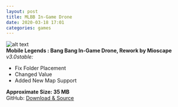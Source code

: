 ```yaml
---
layout: post
title: MLBB In-Game Drone
date: 2020-03-18 17:01
categories: games
---
```

![alt text](https://i.ibb.co/WnVLfsL/Whats-App-Image-2019-12-27-at-7-58-45-PM.jpg)  
**Mobile Legends : Bang Bang In-Game Drone, Rework by Mioscape**  
_v3.0stable:_
- Fix Folder Placement
- Changed Value
- Added New Map Support

**Approximate Size: 35 MB**  
GitHub: [Download & Source](https://github.com/mioscape/drone/releases)

